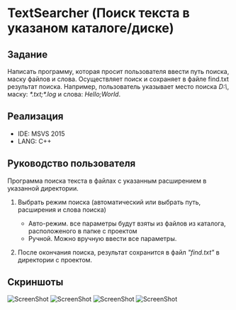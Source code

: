 # TextSearcher (Поиск текста в указаном каталоге/диске)

## Задание
Написать программу, которая просит пользователя ввести путь поиска, маску файлов и слова.
Осуществляет поиск и сохраняет в файле find.txt результат поиска.
Например, пользователь указывает место поиска *D:\\*, маску: *\*.txt;\*.log* и слова: *Hello;World*.

## Реализация
* IDE: MSVS 2015
* LANG: C++

## Руководство пользователя
Программа поиска текста в файлах с указанным расширением в указанной директории.

1. Выбрать режим поиска (автоматический или выбрать путь, расширения и слова поиска)
   * Авто-режим. все параметры будут взяты из файлов из каталога, расположеного в папке с проектом
   * Ручной. Можно вручную ввести все параметры.

2. После окончания поиска, результат сохранится в файл *"find.txt"* в директории с проектом.

## Скриншоты
![ScreenShot](https://raw.github.com/insendend/TextSearcher/master/hmSearch/screenshots/scrn1.jpg)
![ScreenShot](https://raw.github.com/insendend/TextSearcher/master/hmSearch/screenshots/scrn2.jpg)
![ScreenShot](https://raw.github.com/insendend/TextSearcher/master/hmSearch/screenshots/scrn3.jpg)
![ScreenShot](https://raw.github.com/insendend/TextSearcher/master/hmSearch/screenshots/scrn4.jpg)
